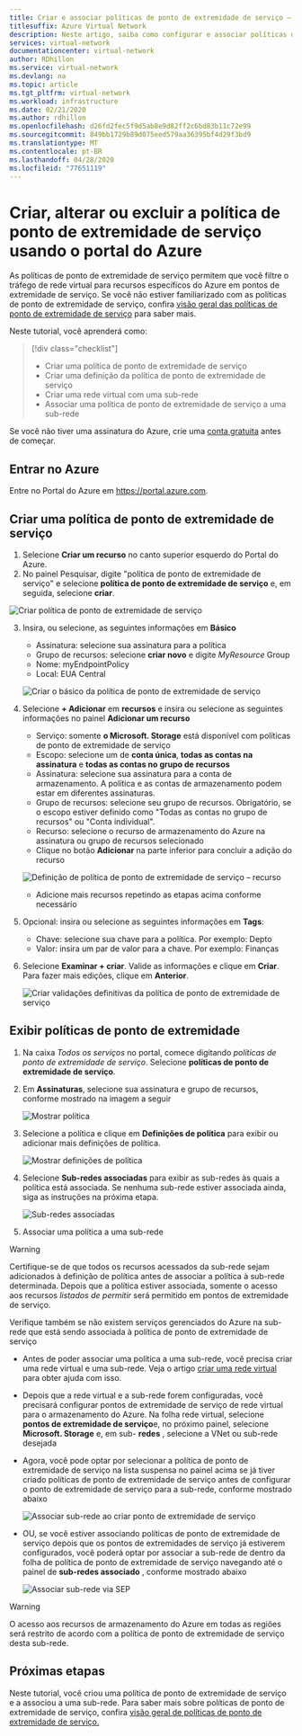 ```yaml
---
title: Criar e associar políticas de ponto de extremidade de serviço – portal do Azure
titlesuffix: Azure Virtual Network
description: Neste artigo, saiba como configurar e associar políticas de ponto de extremidade de serviço usando o portal do Azure.
services: virtual-network
documentationcenter: virtual-network
author: RDhillon
ms.service: virtual-network
ms.devlang: na
ms.topic: article
ms.tgt_pltfrm: virtual-network
ms.workload: infrastructure
ms.date: 02/21/2020
ms.author: rdhillon
ms.openlocfilehash: d26fd2fec5f9d5ab8e9d82ff2c6bd83b11c72e99
ms.sourcegitcommit: 849bb1729b89d075eed579aa36395bf4d29f3bd9
ms.translationtype: MT
ms.contentlocale: pt-BR
ms.lasthandoff: 04/28/2020
ms.locfileid: "77651119"
---
```

# <a name="create-change-or-delete-service-endpoint-policy-using-the-azure-portal"></a>Criar, alterar ou excluir a política de ponto de extremidade de serviço usando o portal do Azure

As políticas de ponto de extremidade de serviço permitem que você filtre o tráfego de rede virtual para recursos específicos do Azure em pontos de extremidade de serviço. Se você não estiver familiarizado com as políticas de ponto de extremidade de serviço, confira [visão geral das políticas de ponto de extremidade de serviço](virtual-network-service-endpoint-policies-overview.md) para saber mais.

 Neste tutorial, você aprenderá como:

> [!div class="checklist"]
> * Criar uma política de ponto de extremidade de serviço
> * Criar uma definição da política de ponto de extremidade de serviço
> * Criar uma rede virtual com uma sub-rede
> * Associar uma política de ponto de extremidade de serviço a uma sub-rede

Se você não tiver uma assinatura do Azure, crie uma [conta gratuita](https://azure.microsoft.com/free/?WT.mc_id=A261C142F) antes de começar.

## <a name="sign-in-to-azure"></a>Entrar no Azure 

Entre no Portal do Azure em https://portal.azure.com.

## <a name="create-a-service-endpoint-policy"></a>Criar uma política de ponto de extremidade de serviço

1. Selecione **Criar um recurso** no canto superior esquerdo do Portal do Azure.
2. No painel Pesquisar, digite "política de ponto de extremidade de serviço" e selecione **política de ponto de extremidade de serviço** e, em seguida, selecione **criar**.

![Criar política de ponto de extremidade de serviço](./media/virtual-network-service-endpoint-policies-portal/create-sep-resource.png)

3. Insira, ou selecione, as seguintes informações em **Básico** 

   - Assinatura: selecione sua assinatura para a política
   - Grupo de recursos: selecione **criar novo** e digite *MyResource* Group
   - Nome: myEndpointPolicy
   - Local: EUA Central
 
   ![Criar o básico da política de ponto de extremidade de serviço](./media/virtual-network-service-endpoint-policies-portal/create-sep-basics.png)

4. Selecione **+ Adicionar** em **recursos** e insira ou selecione as seguintes informações no painel **Adicionar um recurso**

   - Serviço: somente **o Microsoft. Storage** está disponível com políticas de ponto de extremidade de serviço
   - Escopo: selecione um de **conta única**, **todas as contas na assinatura** e **todas as contas no grupo de recursos**
   - Assinatura: selecione sua assinatura para a conta de armazenamento. A política e as contas de armazenamento podem estar em diferentes assinaturas.
   - Grupo de recursos: selecione seu grupo de recursos. Obrigatório, se o escopo estiver definido como "Todas as contas no grupo de recursos" ou "Conta individual".  
   - Recurso: selecione o recurso de armazenamento do Azure na assinatura ou grupo de recursos selecionado
   - Clique no botão **Adicionar** na parte inferior para concluir a adição do recurso

   ![Definição de política de ponto de extremidade de serviço – recurso](./media/virtual-network-service-endpoint-policies-portal/create-sep-add-resource.png)

   - Adicione mais recursos repetindo as etapas acima conforme necessário

5. Opcional: insira ou selecione as seguintes informações em **Tags**:
   
   - Chave: selecione sua chave para a política. Por exemplo: Depto     
   - Valor: insira um par de valor para a chave. Por exemplo: Finanças

6. Selecione **Examinar + criar**. Valide as informações e clique em **Criar**. Para fazer mais edições, clique em **Anterior**. 

   ![Criar validações definitivas da política de ponto de extremidade de serviço](./media/virtual-network-service-endpoint-policies-portal/create-sep-review-create.png)
  
## <a name="view-endpoint-policies"></a>Exibir políticas de ponto de extremidade 

1. Na caixa *Todos os serviços* no portal, comece digitando *políticas de ponto de extremidade de serviço*. Selecione **políticas de ponto de extremidade de serviço**.
2. Em **Assinaturas**, selecione sua assinatura e grupo de recursos, conforme mostrado na imagem a seguir

   ![Mostrar política](./media/virtual-network-service-endpoint-policies-portal/sep-view.png)
       
3. Selecione a política e clique em **Definições de política** para exibir ou adicionar mais definições de política.

   ![Mostrar definições de política](./media/virtual-network-service-endpoint-policies-portal/sep-policy-definition.png)

4. Selecione **Sub-redes associadas** para exibir as sub-redes às quais a política está associada. Se nenhuma sub-rede estiver associada ainda, siga as instruções na próxima etapa.

   ![Sub-redes associadas](./media/virtual-network-service-endpoint-policies-portal/sep-associated-subnets.png)
 
5. Associar uma política a uma sub-rede

>[!WARNING] 
> Certifique-se de que todos os recursos acessados da sub-rede sejam adicionados à definição de política antes de associar a política à sub-rede determinada. Depois que a política estiver associada, somente o acesso aos recursos *listados de permitir* será permitido em pontos de extremidade de serviço. 
>
> Verifique também se não existem serviços gerenciados do Azure na sub-rede que está sendo associada à política de ponto de extremidade de serviço

- Antes de poder associar uma política a uma sub-rede, você precisa criar uma rede virtual e uma sub-rede. Veja o artigo [criar uma rede virtual](./quick-create-portal.md) para obter ajuda com isso.

- Depois que a rede virtual e a sub-rede forem configuradas, você precisará configurar pontos de extremidade de serviço de rede virtual para o armazenamento do Azure. Na folha rede virtual, selecione **pontos de extremidade de serviço**e, no próximo painel, selecione **Microsoft. Storage** e, em sub- **redes** , selecione a VNet ou sub-rede desejada

- Agora, você pode optar por selecionar a política de ponto de extremidade de serviço na lista suspensa no painel acima se já tiver criado políticas de ponto de extremidade de serviço antes de configurar o ponto de extremidade de serviço para a sub-rede, conforme mostrado abaixo

    ![Associar sub-rede ao criar ponto de extremidade de serviço](./media/virtual-network-service-endpoint-policies-portal/vnet-config-service-endpoint-add-sep.png)

- OU, se você estiver associando políticas de ponto de extremidade de serviço depois que os pontos de extremidades de serviço já estiverem configurados, você poderá optar por associar a sub-rede de dentro da folha de política de ponto de extremidade de serviço navegando até o painel de **sub-redes associado** , conforme mostrado abaixo

    ![Associar sub-rede via SEP](./media/virtual-network-service-endpoint-policies-portal/sep-edit-subnet-association.png)

>[!WARNING] 
>O acesso aos recursos de armazenamento do Azure em todas as regiões será restrito de acordo com a política de ponto de extremidade de serviço desta sub-rede.

## <a name="next-steps"></a>Próximas etapas
Neste tutorial, você criou uma política de ponto de extremidade de serviço e a associou a uma sub-rede. Para saber mais sobre políticas de ponto de extremidade de serviço, confira [visão geral de políticas de ponto de extremidade de serviço.](virtual-network-service-endpoint-policies-overview.md)
